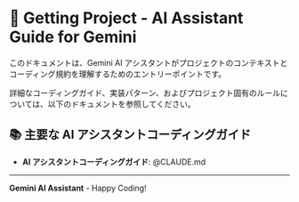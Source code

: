 # 🤖 Getting Project - AI Assistant Guide for Gemini

このドキュメントは、Gemini AI アシスタントがプロジェクトのコンテキストとコーディング規約を理解するためのエントリーポイントです。

詳細なコーディングガイド、実装パターン、およびプロジェクト固有のルールについては、以下のドキュメントを参照してください。

## 📚 主要な AI アシスタントコーディングガイド

- **AI アシスタントコーディングガイド**: @CLAUDE.md

---

**Gemini AI Assistant** - Happy Coding!
